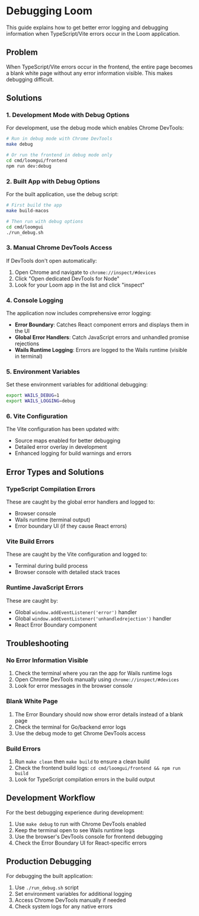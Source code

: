 # Debugging Loom

This guide explains how to get better error logging and debugging information when TypeScript/Vite errors occur in the Loom application.

## Problem

When TypeScript/Vite errors occur in the frontend, the entire page becomes a blank white page without any error information visible. This makes debugging difficult.

## Solutions

### 1. Development Mode with Debug Options

For development, use the debug mode which enables Chrome DevTools:

```bash
# Run in debug mode with Chrome DevTools
make debug

# Or run the frontend in debug mode only
cd cmd/loomgui/frontend
npm run dev:debug
```

### 2. Built App with Debug Options

For the built application, use the debug script:

```bash
# First build the app
make build-macos

# Then run with debug options
cd cmd/loomgui
./run_debug.sh
```

### 3. Manual Chrome DevTools Access

If DevTools don't open automatically:

1. Open Chrome and navigate to `chrome://inspect/#devices`
2. Click "Open dedicated DevTools for Node"
3. Look for your Loom app in the list and click "inspect"

### 4. Console Logging

The application now includes comprehensive error logging:

- **Error Boundary**: Catches React component errors and displays them in the UI
- **Global Error Handlers**: Catch JavaScript errors and unhandled promise rejections
- **Wails Runtime Logging**: Errors are logged to the Wails runtime (visible in terminal)

### 5. Environment Variables

Set these environment variables for additional debugging:

```bash
export WAILS_DEBUG=1
export WAILS_LOGGING=debug
```

### 6. Vite Configuration

The Vite configuration has been updated with:

- Source maps enabled for better debugging
- Detailed error overlay in development
- Enhanced logging for build warnings and errors

## Error Types and Solutions

### TypeScript Compilation Errors

These are caught by the global error handlers and logged to:
- Browser console
- Wails runtime (terminal output)
- Error boundary UI (if they cause React errors)

### Vite Build Errors

These are caught by the Vite configuration and logged to:
- Terminal during build process
- Browser console with detailed stack traces

### Runtime JavaScript Errors

These are caught by:
- Global `window.addEventListener('error')` handler
- Global `window.addEventListener('unhandledrejection')` handler
- React Error Boundary component

## Troubleshooting

### No Error Information Visible

1. Check the terminal where you ran the app for Wails runtime logs
2. Open Chrome DevTools manually using `chrome://inspect/#devices`
3. Look for error messages in the browser console

### Blank White Page

1. The Error Boundary should now show error details instead of a blank page
2. Check the terminal for Go/backend error logs
3. Use the debug mode to get Chrome DevTools access

### Build Errors

1. Run `make clean` then `make build` to ensure a clean build
2. Check the frontend build logs: `cd cmd/loomgui/frontend && npm run build`
3. Look for TypeScript compilation errors in the build output

## Development Workflow

For the best debugging experience during development:

1. Use `make debug` to run with Chrome DevTools enabled
2. Keep the terminal open to see Wails runtime logs
3. Use the browser's DevTools console for frontend debugging
4. Check the Error Boundary UI for React-specific errors

## Production Debugging

For debugging the built application:

1. Use `./run_debug.sh` script
2. Set environment variables for additional logging
3. Access Chrome DevTools manually if needed
4. Check system logs for any native errors 